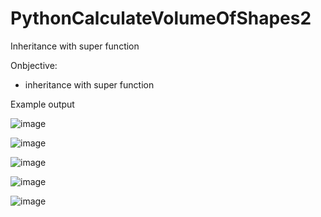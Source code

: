 # PythonCalculateVolumeOfShapes2
Inheritance with super function

Onbjective:
- inheritance with super function

Example output

![image](https://user-images.githubusercontent.com/97081479/182264919-88fa6875-6ec1-48e9-9a4b-1796a8e85b03.png)

![image](https://user-images.githubusercontent.com/97081479/182264984-29233661-dcbf-43f0-b394-091b77e5a85d.png)

![image](https://user-images.githubusercontent.com/97081479/182265006-38af0323-a07a-4602-b14b-ab777114115b.png)

![image](https://user-images.githubusercontent.com/97081479/182265046-230d6a3e-3306-45e5-8db5-ea7bc3930465.png)

![image](https://user-images.githubusercontent.com/97081479/182265098-8bfe063a-fe48-4082-a6ea-3c4a0a1eec56.png)
